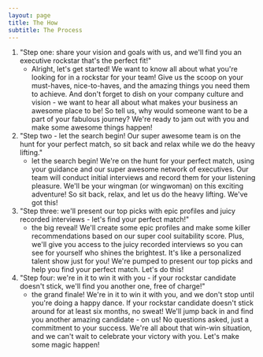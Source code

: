 ```yaml
---
layout: page
title: The How
subtitle: The Process
---
```


1. "Step one: share your vision and goals with us, and we'll find you an executive rockstar that's the perfect fit!"
    * Alright, let's get started! We want to know all about what you're looking for in a rockstar for your team! Give us the scoop on your must-haves, nice-to-haves, and the amazing things you need them to achieve. And don't forget to dish on your company culture and vision - we want to hear all about what makes your business an awesome place to be! So tell us, why would someone want to be a part of your fabulous journey? We're ready to jam out with you and make some awesome things happen!
2. "Step two - let the search begin! Our super awesome team is on the hunt for your perfect match, so sit back and relax while we do the heavy lifting."
    * let the search begin! We're on the hunt for your perfect match, using your guidance and our super awesome network of executives. Our team will conduct initial interviews and record them for your listening pleasure. We'll be your wingman (or wingwoman) on this exciting adventure! So sit back, relax, and let us do the heavy lifting. We've got this!
3. "Step three: we'll present our top picks with epic profiles and juicy recorded interviews - let's find your perfect match!"
    * the big reveal! We'll create some epic profiles and make some killer recommendations based on our super cool suitability score. Plus, we'll give you access to the juicy recorded interviews so you can see for yourself who shines the brightest. It's like a personalized talent show just for you! We're pumped to present our top picks and help you find your perfect match. Let's do this!
4. "Step four: we're in it to win it with you - if your rockstar candidate doesn't stick, we'll find you another one, free of charge!"
    * the grand finale! We're in it to win it with you, and we don't stop until you're doing a happy dance. If your rockstar candidate doesn't stick around for at least six months, no sweat! We'll jump back in and find you another amazing candidate - on us! No questions asked, just a commitment to your success. We're all about that win-win situation, and we can't wait to celebrate your victory with you. Let's make some magic happen!